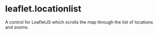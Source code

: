 leaflet.locationlist
====================

A control for LeafletJS which scrolls the map through the list of locations and zooms.
